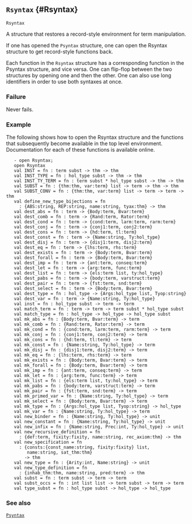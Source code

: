 ## `Rsyntax` {#Rsyntax}


```
Rsyntax
```



A structure that restores a record-style environment for term manipulation.


If one has opened the `Psyntax` structure, one can open the Rsyntax
structure to get record-style functions back.

Each function in the `Rsyntax` structure has a corresponding function
in the Psyntax structure, and vice versa. One can flip-flop between
the two structures by opening one and then the other. One can also use
long identifiers in order to use both syntaxes at once.

### Failure

Never fails.

### Example

The following shows how to open the Rsyntax structure and the
functions that subsequently become available in the top level
environment. Documentation for each of these functions is available
online.
    
       - open Rsyntax;
       open Rsyntax
       val INST = fn : term subst -> thm -> thm
       val INST_TYPE = fn : hol_type subst -> thm -> thm
       val INST_TY_TERM = fn : term subst * hol_type subst -> thm -> thm
       val SUBST = fn : {thm:thm, var:term} list -> term -> thm -> thm
       val SUBST_CONV = fn : {thm:thm, var:term} list -> term -> term -> thm
       val define_new_type_bijections = fn
         : {ABS:string, REP:string, name:string, tyax:thm} -> thm
       val dest_abs = fn : term -> {Body:term, Bvar:term}
       val dest_comb = fn : term -> {Rand:term, Rator:term}
       val dest_cond = fn : term -> {cond:term, larm:term, rarm:term}
       val dest_conj = fn : term -> {conj1:term, conj2:term}
       val dest_cons = fn : term -> {hd:term, tl:term}
       val dest_const = fn : term -> {Name:string, Ty:hol_type}
       val dest_disj = fn : term -> {disj1:term, disj2:term}
       val dest_eq = fn : term -> {lhs:term, rhs:term}
       val dest_exists = fn : term -> {Body:term, Bvar:term}
       val dest_forall = fn : term -> {Body:term, Bvar:term}
       val dest_imp = fn : term -> {ant:term, conseq:term}
       val dest_let = fn : term -> {arg:term, func:term}
       val dest_list = fn : term -> {els:term list, ty:hol_type}
       val dest_pabs = fn : term -> {body:term, varstruct:term}
       val dest_pair = fn : term -> {fst:term, snd:term}
       val dest_select = fn : term -> {Body:term, Bvar:term}
       val dest_type = fn : hol_type -> {Args:hol_type list, Tyop:string}
       val dest_var = fn : term -> {Name:string, Ty:hol_type}
       val inst = fn : hol_type subst -> term -> term
       val match_term = fn : term -> term -> term subst * hol_type subst
       val match_type = fn : hol_type -> hol_type -> hol_type subst
       val mk_abs = fn : {Body:term, Bvar:term} -> term
       val mk_comb = fn : {Rand:term, Rator:term} -> term
       val mk_cond = fn : {cond:term, larm:term, rarm:term} -> term
       val mk_conj = fn : {conj1:term, conj2:term} -> term
       val mk_cons = fn : {hd:term, tl:term} -> term
       val mk_const = fn : {Name:string, Ty:hol_type} -> term
       val mk_disj = fn : {disj1:term, disj2:term} -> term
       val mk_eq = fn : {lhs:term, rhs:term} -> term
       val mk_exists = fn : {Body:term, Bvar:term} -> term
       val mk_forall = fn : {Body:term, Bvar:term} -> term
       val mk_imp = fn : {ant:term, conseq:term} -> term
       val mk_let = fn : {arg:term, func:term} -> term
       val mk_list = fn : {els:term list, ty:hol_type} -> term
       val mk_pabs = fn : {body:term, varstruct:term} -> term
       val mk_pair = fn : {fst:term, snd:term} -> term
       val mk_primed_var = fn : {Name:string, Ty:hol_type} -> term
       val mk_select = fn : {Body:term, Bvar:term} -> term
       val mk_type = fn : {Args:hol_type list, Tyop:string} -> hol_type
       val mk_var = fn : {Name:string, Ty:hol_type} -> term
       val new_binder = fn : {Name:string, Ty:hol_type} -> unit
       val new_constant = fn : {Name:string, Ty:hol_type} -> unit
       val new_infix = fn : {Name:string, Prec:int, Ty:hol_type} -> unit
       val new_recursive_definition = fn
         : {def:term, fixity:fixity, name:string, rec_axiom:thm} -> thm
       val new_specification = fn
         : {consts:{const_name:string, fixity:fixity} list,
            name:string, sat_thm:thm}
           -> thm
       val new_type = fn : {Arity:int, Name:string} -> unit
       val new_type_definition = fn
         : {inhab_thm:thm, name:string, pred:term} -> thm
       val subst = fn : term subst -> term -> term
       val subst_occs = fn : int list list -> term subst -> term -> term
       val type_subst = fn : hol_type subst -> hol_type -> hol_type
    



### See also

[`Psyntax`](#Psyntax)

